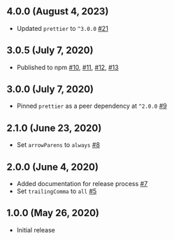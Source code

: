 ## 4.0.0 (August 4, 2023)

-   Updated `prettier` to `^3.0.0` [#21](https://github.com/Doist/prettier-config/pull/21)

## 3.0.5 (July 7, 2020)

-   Published to npm [#10](https://github.com/Doist/prettier-config/pull/10), [#11](https://github.com/Doist/prettier-config/pull/11), [#12](https://github.com/Doist/prettier-config/pull/12), [#13](https://github.com/Doist/prettier-config/pull/13)

## 3.0.0 (July 7, 2020)

-   Pinned `prettier` as a peer dependency at `^2.0.0` [#9](https://github.com/Doist/prettier-config/pull/9)

## 2.1.0 (June 23, 2020)

-   Set `arrowParens` to `always` [#8](https://github.com/Doist/prettier-config/pull/8)

## 2.0.0 (June 4, 2020)

-   Added documentation for release process [#7](https://github.com/Doist/prettier-config/pull/7)
-   Set `trailingComma` to `all` [#5](https://github.com/Doist/prettier-config/pull/5)

## 1.0.0 (May 26, 2020)

-   Initial release

